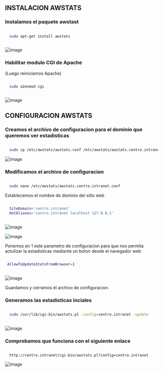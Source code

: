 ## INSTALACION AWSTATS

### Instalamos el paquete awstast

```bash

  sudo apt-get install awstats
  
```
![image](https://user-images.githubusercontent.com/97993778/204353246-826f054d-fde8-492b-a59c-b66a9cee4e05.png)

### Habilitar modulo CGI de Apache
(Luego reiniciamos Apache)

```bash

  sudo a2enmod cgi
  
```
![image](https://user-images.githubusercontent.com/97993778/204353590-7e1012e0-5704-4417-a12f-5852bac93e00.png)

## CONFIGURACION AWSTATS

### Creamos el archivo de configuracion para el dominio que queremos ver estadisticas

```bash

  sudo cp /etc/awstats/awstats.conf /etc/awstats/awstats.centro.intranet.conf

```

![image](https://user-images.githubusercontent.com/97993778/204357394-2aaf904b-7408-4c0c-8661-9ea1e49f244e.png)

### Modificamos el archivo de configuracion


```bash

  sudo nano /etc/awstats/awstats.centro.intranet.conf

```

Establecemos el nombre de dominio del sitio web

```bash

  SiteDomain='centro.intranet'
  HotAliases='centro.intranet localhost 127.0.0.1'
  
 ```

![image](https://user-images.githubusercontent.com/97993778/204357939-03796bbb-0246-406f-bc5d-7b692c839119.png)

![image](https://user-images.githubusercontent.com/97993778/204358222-ad9e3ab0-68d2-4ee9-b84d-6292d676d7f1.png)

Ponemos en 1 este parametro de configuracion para que nos permita actulizar la estadisticas mediante un boton desde el navegador web

```bash

 AllowToUpdateStatsFromBrowser=1
  
 ```
 
 ![image](https://user-images.githubusercontent.com/97993778/204358602-39d8053d-2d9b-4d7d-837b-3119334c3831.png)

Guardamos y cerramos el archivo de configuracion.

### Generamos las estadisticas inciales

```bash

  sudo /usr/lib/cgi-bin/awstats.pl -config=centro.intranet -update
  
 ```
![image](https://user-images.githubusercontent.com/97993778/204359082-1407007d-f030-43e9-a083-5ed0c0e3771d.png)

### Comprobamos que funciona con el siguiente enlace

```url

  http://centro.intranet/cgi-bin/awstats.pl?config=centro.intranet

```

![image](https://user-images.githubusercontent.com/97993778/204357076-5dd873f2-1d98-4a2a-9600-0354af260375.png)





